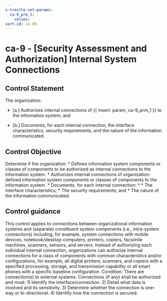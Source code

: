 ```yaml
---
x-trestle-set-params:
  ca-9_prm_1:
    values:
sort-id: ca-09
---
```


# ca-9 - \[Security Assessment and Authorization\] Internal System Connections

## Control Statement

The organization:

- \[a.\] Authorizes internal connections of {{ insert: param, ca-9_prm_1 }} to the information system; and

- \[b.\] Documents, for each internal connection, the interface characteristics, security requirements, and the nature of the information communicated.

## Control Objective

Determine if the organization:    * Defines information system components or classes of components to be authorized as internal connections to the information system.  * Authorizes internal connections of organization-defined information system components or classes of components to the information system.  * Documents, for each internal connection:  *     * The interface characteristics;   * The security requirements; and   * The nature of the information communicated.    

## Control guidance

This control applies to connections between organizational information systems and (separate) constituent system components (i.e., intra-system connections) including, for example, system connections with mobile devices, notebook/desktop computers, printers, copiers, facsimile machines, scanners, sensors, and servers. Instead of authorizing each individual internal connection, organizations can authorize internal connections for a class of components with common characteristics and/or configurations, for example, all digital printers, scanners, and copiers with a specified processing, storage, and transmission capability or all smart phones with a specific baseline configuration.
Condition: There are connection(s) to external systems. Connections (if any) shall be authorized and must: 1) Identify the interface/connection. 2) Detail what data is involved and its sensitivity. 3) Determine whether the connection is one-way or bi-directional. 4) Identify how the connection is secured.
